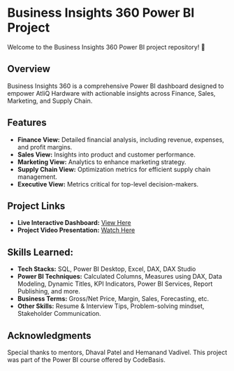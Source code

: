 # Business Insights 360 Power BI Project
Welcome to the Business Insights 360 Power BI project repository! 🚀
## Overview
Business Insights 360 is a comprehensive Power BI dashboard designed to empower AtliQ Hardware with actionable insights across Finance, Sales, Marketing, and Supply Chain.
## Features
- **Finance View:** Detailed financial analysis, including revenue, expenses, and profit margins.
- **Sales View:** Insights into product and customer performance.
- **Marketing View:** Analytics to enhance marketing strategy.
- **Supply Chain View:** Optimization metrics for efficient supply chain management.
- **Executive View:** Metrics critical for top-level decision-makers.
## Project Links
- **Live Interactive Dashboard:** [View Here](https://app.powerbi.com/view?r=eyJrIjoiNjRjYTY3MTYtMDJmZC00ZGZkLWE3MjgtZDVjOTllZmU4YjUyIiwidCI6ImM2ZTU0OWIzLTVmNDUtNDAzMi1hYWU5LWQ0MjQ0ZGM1YjJjNCJ9)
- **Project Video Presentation:** [Watch Here](https://www.linkedin.com/posts/pratiky-analyst_excited-to-share-the-completion-of-my-activity-7281672047758381056-MaP_?utm_source=share&utm_medium=member_desktop)
## Skills Learned:
- **Tech Stacks:** SQL, Power BI Desktop, Excel, DAX, DAX Studio
- **Power BI Techniques:** Calculated Columns, Measures using DAX, Data Modeling, Dynamic Titles, KPI Indicators, Power BI Services, Report Publishing, and more.
- **Business Terms:** Gross/Net Price, Margin, Sales, Forecasting, etc.
- **Other Skills:** Resume & Interview Tips, Problem-solving mindset, Stakeholder Communication.
## Acknowledgments
Special thanks to mentors, Dhaval Patel and Hemanand Vadivel. This project was part of the Power BI course offered by CodeBasis.
